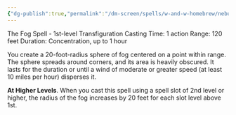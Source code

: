 ```yaml
---
{"dg-publish":true,"permalink":"/dm-screen/spells/w-and-w-homebrew/nebulus/"}
---
```


The Fog Spell - 1st-level Transfiguration 
Casting Time: 1 action 
Range: 120 feet 
Duration: Concentration, up to 1 hour 

You create a 20-foot-radius sphere of fog centered on a point within range. The sphere spreads around corners, and its area is heavily obscured. It lasts for the duration or until a wind of moderate or greater speed (at least 10 miles per hour) disperses it. 

**At Higher Levels**. When you cast this spell using a spell slot of 2nd level or higher, the radius of the fog increases by 20 feet for each slot level above 1st.